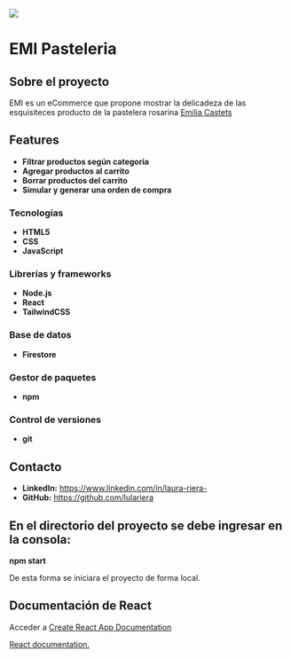 ![](https://i.ibb.co/Vgk2hTq/hero.jpg)
# EMI Pasteleria

## Sobre el proyecto

EMI es un eCommerce que propone mostrar la delicadeza de las esquisiteces producto de la pastelera rosarina [Emilia Castets](https://www.instagram.com/emipasteleria/)

## Features

* **Filtrar productos según categoria**
* **Agregar productos al carrito**
* **Borrar productos del carrito**
* **Simular y generar una orden de compra**

### Tecnologías

* **HTML5**
* **CSS**
* **JavaScript**

### Librerías y frameworks

* **Node.js**
* **React**
* **TailwindCSS**

### Base de datos
* **Firestore**

### Gestor de paquetes

* **npm**

### Control de versiones

* **git**

## Contacto

* **LinkedIn:** https://www.linkedin.com/in/laura-riera-
* **GitHub:** https://github.com/lulariera

## En el directorio del proyecto se debe ingresar en la consola:
**npm start**

De esta forma se iniciara el proyecto de forma local.

## Documentación de React

Acceder a [Create React App Documentation](https://create-react-app.dev/docs/getting-started/)

[React documentation.](https://reactjs.org/)
